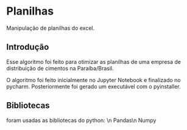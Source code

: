 # Planilhas
Manipulação de planilhas do excel.

## Introdução
Esse algoritmo foi feito para otimizar as planilhas de uma empresa de distribuição de cimentos na Paraíba/Brasil. 

O algoritmo foi feito inicialmente no Jupyter Notebook e finalizado no pycharm. Posteriormente foi gerado um executável com o pyinstaller.

## Bibliotecas
foram usadas as bibliotecas do python: \n
Pandas\n
Numpy
